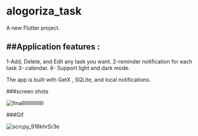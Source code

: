# alogoriza_task

A new Flutter project.


##Application features :
----------------------------
1-Add, Delete, and Edit any task you want.
2-reminder notification for each task
3- calendar.
4- Support light and dark mode.

The app is built with GetX , SQLite, and local notifications.


###screen shots

![finalllllllllllllllll](https://user-images.githubusercontent.com/88941146/181426285-ee08d5a0-34bf-4406-aa9a-8fbd5f5b2da1.PNG)


###Gif

![scrcpy_918khrSr3e](https://user-images.githubusercontent.com/88941146/181428668-abdccb5a-1ace-4c2d-848a-52975d555705.gif)
